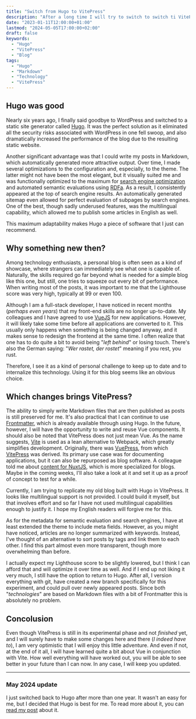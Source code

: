 ```yaml
---
title: "Switch from Hugo to VitePress"
description: "After a long time I will try to switch to switch ti VitePress for blogging."
date: "2023-01-11T12:00:00+01:00"
lastmod: "2024-05-05T17:00:00+02:00"
draft: false
keywords:
  - "Hugo"
  - "VitePress"
  - "Blog"
tags:
  - "Hugo"
  - "Markdown"
  - "Technology"
  - "VitePress"
---
```


## Hugo was good
Nearly six years ago, I finally said goodbye to WordPress and switched to
a static site generator called [Hugo](/en/post/hallo-welt). It was the perfect
solution as it eliminated all the security risks associated with WordPress in
one fell swoop, and also dramatically increased the performance of the blog
due to the resulting static website.

Another significant advantage was that I could write my posts in Markdown,
which automatically generated more attractive output. Over time, I made
several optimizations to the configuration and, especially, to the theme.
The latter might not have been the most elegant, but it visually suited me
and was functionally optimized to the maximum for [search engine optimization](https://en.wikipedia.org/wiki/Search_engine_optimization)
and automated semantic evaluations using [RDFa](https://en.wikipedia.org/wiki/RDFa).
As a result, I consistently appeared at the top of search engine results.
An automatically generated sitemap even allowed for perfect evaluation of
subpages by search engines. One of the best, though sadly underused features,
was the multilingual capability, which allowed me to publish some articles
in English as well.

This maximum adaptability makes Hugo a piece of software that I just can recommend.

## Why something new then?
Among technology enthusiasts, a personal blog is often seen as a kind
of showcase, where strangers can immediately see what one is capable of.
Naturally, the skills required go far beyond what is needed for a simple
blog like this one, but still, one tries to squeeze out every bit of
performance. When writing most of the posts, it was important to me that
the Lighthouse score was very high, typically at 99 or even 100.

Although I am a full-stack developer, I have noticed in recent months
(_perhaps even years_) that my front-end skills are no longer up-to-date.
My colleagues and I have agreed to use [VueJS](https://vuejs.org/) for
new applications. However, it will likely take some time before all
applications are converted to it. This usually only happens when
something is being changed anyway, and it makes sense to redesign
the frontend at the same time. I often realize that one has to do
quite a bit to avoid being "_left behind_" or losing touch. There's
also the German saying: "_Wer rastet, der rostet_" meaning if you rest,
you rust.

Therefore, I see it as a kind of personal challenge to keep up to date
and to internalize this technology. Using it for this blog seems like
an obvious choice.

## Which changes brings VitePress?
The ability to simply write Markdown files that are then published as posts
is still preserved for me. It's also practical that I can continue to use
[Frontmatter](https://gohugo.io/content-management/front-matter/), which is
already available through using Hugo. In the future, however, I will have
the opportunity to write and reuse Vue components. It should also be noted
that VitePress does not just mean Vue. As the name suggests, [Vite](https://vitejs.dev/)
is used as a lean alternative to Webpack, which greatly simplifies
development. Originally, there was [VuePress](https://vuepress.vuejs.org/),
from which [VitePress](https://vitepress.vuejs.org/) was derived. Its primary
use case was for documenting applications, but it can also be repurposed as
blog software. A colleague told me about [content for NuxtJS](https://content.nuxtjs.org/),
which is more specialized for blogs. Maybe in the coming weeks, I'll also
take a look at it and set it up as a proof of concept to test for a while.

Currently, I am trying to replicate my old blog built with Hugo in VitePress.
It looks like multilingual support is not provided. I could build it myself,
but that involves effort and so far I have not used multilingual capabilities
enough to justify it. I hope my English readers will forgive me for this.

As for the metadata for semantic evaluation and search engines, I have
at least extended the theme to include meta fields. However, as you might
have noticed, articles are no longer summarized with keywords. Instead,
I've thought of an alternative to sort posts by tags and link them to
each other. I find this part almost even more transparent, though more
overwhelming than before.

I actually expect my Lighthouse score to be slightly lowered, but I think
I can afford that and will optimize it over time as well. And if I end up
not liking it very much, I still have the option to return to Hugo. After
all, I version everything with git, have created a new branch specifically
for this experiment, and could pull over newly appeared posts. Since both
"_technologies_" are based on Markdown files with a bit of Frontmatter
this is absolutely no problem.

## Concolusion
Even though VitePress is still in its experimental phase and not
_finished_ yet, and I will surely have to make some changes here
and there (_I indeed have to_), I am very optimistic that I will
enjoy this little adventure. And even if not, at the end of it all,
I will have learned quite a bit about Vue in conjunction with Vite.
How well everything will have worked out, you will be able to see
better in your future than I can now. In any case, I will keep you
updated.

---
### May 2024 update
I just switched back to Hugo after more than one year. It wasn't an easy
for me, but I decided that Hugo is best for me. To read more about it,
you can [read my post](/en/post/zurueckzuhugo) about it.
